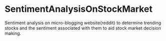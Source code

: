 # SentimentAnalysisOnStockMarket
Sentiment analysis on micro-blogging website(reddit) to determine trending stocks and the sentiment associated with them to aid stock market decision making.
